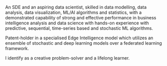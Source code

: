 An SDE and an aspiring data scientist,  skilled in data modelling, data analysis, data visualization, ML/AI algorithms and statistics, with a demonstrated capability of strong and effective performance in
business intelligence analysis and data science with hands-on experience with predictive, sequential, time-series based and stochastic ML algorithms. 

Patent-holder in a specialised Edge Intelligence model which utilizes an ensemble of stochastic and deep learning models over a federated learning framework.

I identify as a creative problem-solver and a lifelong learner.

